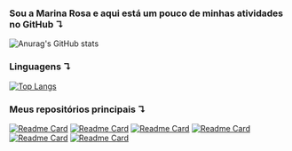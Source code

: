 ### Sou a Marina Rosa e aqui está um pouco de minhas atividades no GitHub ↴  

![Anurag's GitHub stats](https://github-readme-stats.vercel.app/api?username=narinsss&show_icons=true&theme=dracula)

### Linguagens ↴ 

[![Top Langs](https://github-readme-stats.vercel.app/api/top-langs/?username=narinsss&layout=compact)](https://github.com/anuraghazra/github-readme-stats)

### Meus repositórios principais ↴ 

[![Readme Card](https://github-readme-stats.vercel.app/api/pin/?username=narinsss&repo=About-me---Web-Log)](https://github.com/narinsss/About-me---Web-Log)
[![Readme Card](https://github-readme-stats.vercel.app/api/pin/?username=narinsss&repo=CRUD---BreakFast)](https://github.com/narinsss/CRUD---BreakFast)
[![Readme Card](https://github-readme-stats.vercel.app/api/pin/?username=narinsss&repo=Login-E.T)](https://github.com/narinsss/Login-E.T)
[![Readme Card](https://github-readme-stats.vercel.app/api/pin/?username=narinsss&repo=Projeto-c-pia-Netflix)](https://github.com/narinsss/Projeto-c-pia-Netflix)
[![Readme Card](https://github-readme-stats.vercel.app/api/pin/?username=narinsss&repo=Projeto-Instagram)](https://github.com/narinsss/Projeto-Instagram)
[![Readme Card](https://github-readme-stats.vercel.app/api/pin/?username=narinsss&repo=Projeto-Integrador)](https://github.com/narinsss/Projeto-Integrador)
